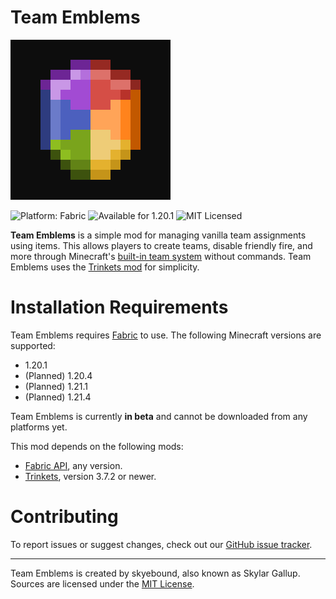 # Team Emblems

![Team Emblems logo](src/main/resources/assets/team_emblems/icon.png)

![Platform: Fabric](https://img.shields.io/badge/platform-Fabric-%23dbb69b) ![Available for 1.20.1](https://img.shields.io/badge/available_for-1.20.1-forestgreen) ![MIT Licensed](https://img.shields.io/badge/license-MIT-blue)

**Team Emblems** is a simple mod for managing vanilla team assignments using items. This allows players to create teams,
disable friendly fire, and more through Minecraft's [built-in team system](https://minecraft.wiki/w/Commands/team)
without commands. Team Emblems uses the [Trinkets mod](https://modrinth.com/mod/trinkets) for simplicity.

# Installation Requirements

Team Emblems requires [Fabric](https://fabricmc.net/) to use. The following Minecraft versions are supported:
- 1.20.1
- (Planned) 1.20.4
- (Planned) 1.21.1
- (Planned) 1.21.4

Team Emblems is currently **in beta** and cannot be downloaded from any platforms yet.

This mod depends on the following mods:
- [Fabric API](https://modrinth.com/mod/fabric-api), any version.
- [Trinkets](https://modrinth.com/mod/trinkets), version 3.7.2 or newer.

# Contributing

To report issues or suggest changes, check out our
[GitHub issue tracker](https://github.com/skyegallup/Team-Emblems/issues).

---

Team Emblems is created by skyebound, also known as Skylar Gallup. Sources are licensed under the
[MIT License](https://github.com/skyegallup/Team-Emblems/blob/main/LICENSE.txt).
